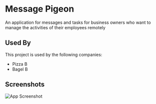 
# Message Pigeon


An application for messages and tasks for business owners who want to manage the activities of their employees remotely
## Used By

This project is used by the following companies:

- Pizza B
- Bagel B


## Screenshots

![App Screenshot]("C:\Users\elcha\AndroidStudioProjects\Messagepigeon\Screenshot_20221031_135440.png")

